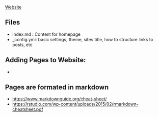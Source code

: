 [Website](https://biol203.github.io/BIOL203/)


## Files
* index.md : Content for homepage
* \_config.yml: basic settings, theme, sites title, how to structure links to posts, etc

## Adding Pages to Website:
* 


## Pages are formated in markdown
 * https://www.markdownguide.org/cheat-sheet/
 * https://rstudio.com/wp-content/uploads/2015/02/rmarkdown-cheatsheet.pdf
